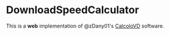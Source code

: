 # DownloadSpeedCalculator
This is a <strong>web</strong> implementation of @zDany01's [CalcoloVD](https://github.com/zDany01/CalcoloVD) software.
